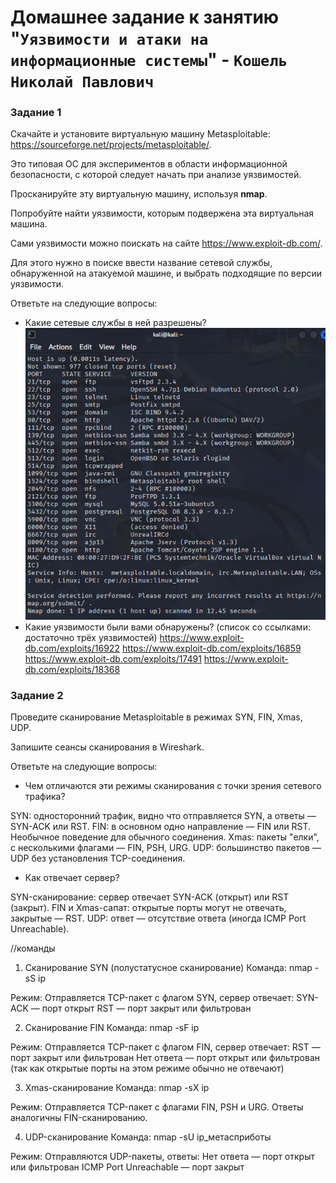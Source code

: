 # Домашнее задание к занятию "`Уязвимости и атаки на информационные системы`" - `Кошель Николай Павлович`

### Задание 1

Скачайте и установите виртуальную машину Metasploitable: https://sourceforge.net/projects/metasploitable/.

Это типовая ОС для экспериментов в области информационной безопасности, с которой следует начать при анализе уязвимостей.

Просканируйте эту виртуальную машину, используя **nmap**.

Попробуйте найти уязвимости, которым подвержена эта виртуальная машина.

Сами уязвимости можно поискать на сайте https://www.exploit-db.com/.

Для этого нужно в поиске ввести название сетевой службы, обнаруженной на атакуемой машине, и выбрать подходящие по версии уязвимости.

Ответьте на следующие вопросы:

- Какие сетевые службы в ней разрешены?
![alt text](image.png)
- Какие уязвимости были вами обнаружены? (список со ссылками: достаточно трёх уязвимостей)
https://www.exploit-db.com/exploits/16922
https://www.exploit-db.com/exploits/16859
https://www.exploit-db.com/exploits/17491
https://www.exploit-db.com/exploits/18368

### Задание 2

Проведите сканирование Metasploitable в режимах SYN, FIN, Xmas, UDP.

Запишите сеансы сканирования в Wireshark.

Ответьте на следующие вопросы:

- Чем отличаются эти режимы сканирования с точки зрения сетевого трафика?

SYN: односторонний трафик, видно что отправляется SYN, а ответы — SYN-ACK или RST.
FIN: в основном одно направление — FIN или RST. Необычное поведение для обычного соединения.
Xmas: пакеты "елки", с несколькими флагами — FIN, PSH, URG.
UDP: большинство пакетов — UDP без установления TCP-соединения.


- Как отвечает сервер?

SYN-сканирование: сервер отвечает SYN-ACK (открыт) или RST (закрыт).
FIN и Xmas-сапат: открытые порты могут не отвечать, закрытые — RST.
UDP: ответ — отсутствие ответа (иногда ICMP Port Unreachable).



//команды

1. Сканирование SYN (полустатусное сканирование)
Команда:
nmap -sS ip

Режим: Отправляется TCP-пакет с флагом SYN, сервер отвечает:
SYN-ACK — порт открыт
RST — порт закрыт или фильтрован

2. Сканирование FIN
Команда:
nmap -sF ip

Режим: Отправляется TCP-пакет с флагом FIN, сервер отвечает:
RST — порт закрыт или фильтрован
Нет ответа — порт открыт или фильтрован (так как открытые порты на этом режиме обычно не отвечают)

3. Xmas-сканирование
Команда:
nmap -sX ip

Режим: Отправляется TCP-пакет с флагами FIN, PSH и URG. Ответы аналогичны FIN-сканированию.

4. UDP-сканирование
Команда:
nmap -sU ip_метасприботы

Режим: Отправляются UDP-пакеты, ответы:
Нет ответа — порт открыт или фильтрован
ICMP Port Unreachable — порт закрыт
